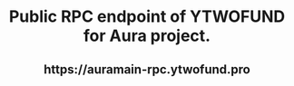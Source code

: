  <h1 align="center"> Public RPC endpoint of YTWOFUND for Aura project.

 <h2 align="center"> https://auramain-rpc.ytwofund.pro
